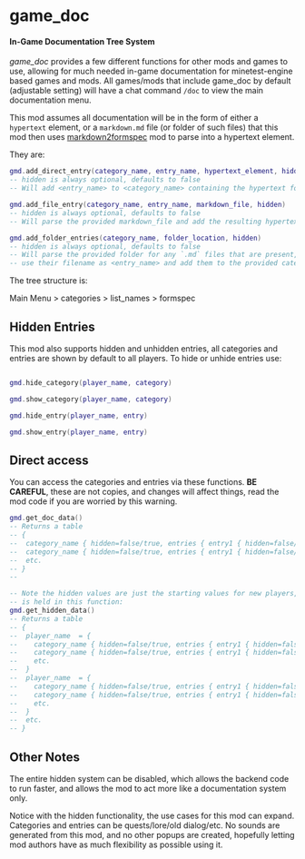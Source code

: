 # game_doc
#### In-Game Documentation Tree System


*game_doc* provides a few different functions for other mods and games to use, allowing for much needed in-game documentation for minetest-engine based games and mods. All games/mods that include game_doc by default (adjustable setting) will have a chat command `/doc` to view the main documentation menu.

This mod assumes all documentation will be in the form of either a `hypertext` element, or a `markdown.md` file (or folder of such files) that this mod then uses [markdown2formspec](https://github.com/ExeVirus/markdown2formspec) mod to parse into a hypertext element.

They are:

```lua
gmd.add_direct_entry(category_name, entry_name, hypertext_element, hidden)
-- hidden is always optional, defaults to false
-- Will add <entry_name> to <category_name> containing the hypertext formspec element to be displayed

gmd.add_file_entry(category_name, entry_name, markdown_file, hidden)
-- hidden is always optional, defaults to false
-- Will parse the provided markdown_file and add the resulting hypertext element to be found at <entry_name> in <category_name>

gmd.add_folder_entries(category_name, folder_location, hidden)
-- hidden is always optional, defaults to false
-- Will parse the provided folder for any `.md` files that are present, turn them into hypertext elements,
-- use their filename as <entry_name> and add them to the provided category. 

```

The tree structure is:

Main Menu \> categories \> list_names \> formspec

## Hidden Entries

This mod also supports hidden and unhidden entries, all categories and entries are shown by default to all players. To hide or unhide entries use:

```lua

gmd.hide_category(player_name, category)

gmd.show_category(player_name, category)

gmd.hide_entry(player_name, entry)

gmd.show_entry(player_name, entry)

```

## Direct access

You can access the categories and entries via these functions. **BE CAREFUL**, these are not copies, and changes will affect things, read the mod code if you are worried by this warning.

```lua
gmd.get_doc_data()
-- Returns a table 
-- {
--  category_name { hidden=false/true, entries { entry1 { hidden=false/true, hypertext }, entry2 {hidden=false/true, hypertext } }
--  category_name { hidden=false/true, entries { entry1 { hidden=false/true, hypertext }, entry2 {hidden=false/true, hypertext } }
--  etc.
-- }
--

-- Note the hidden values are just the starting values for new players, the player hidden entry/category data
-- is held in this function:
gmd.get_hidden_data()
-- Returns a table 
-- {
--  player_name  = {
--    category_name { hidden=false/true, entries { entry1 { hidden=false/true }, entry2 {hidden=false/true } }
--    category_name { hidden=false/true, entries { entry1 { hidden=false/true }, entry2 {hidden=false/true } }
--    etc.
--  }
--  player_name  = {
--    category_name { hidden=false/true, entries { entry1 { hidden=false/true }, entry2 {hidden=false/true } }
--    category_name { hidden=false/true, entries { entry1 { hidden=false/true }, entry2 {hidden=false/true } }
--    etc.
--  }
--  etc.
-- }

```

## Other Notes

The entire hidden system can be disabled, which allows the backend code to run faster, and allows the mod to act more like a documentation system only.

Notice with the hidden functionality, the use cases for this mod can expand. Categories and entries can be quests/lore/old dialog/etc. No sounds are generated
from this mod, and no other popups are created, hopefully letting mod authors have as much flexibility as possible using it. 


